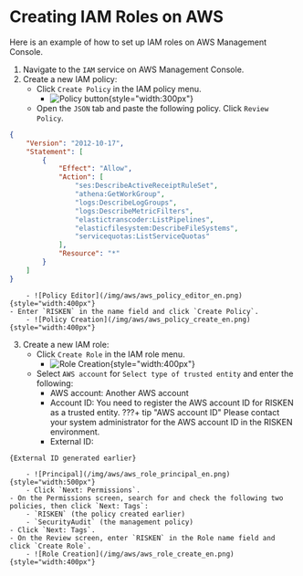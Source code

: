 # Creating IAM Roles on AWS

Here is an example of how to set up IAM roles on AWS Management Console.

1. Navigate to the `IAM` service on AWS Management Console.
2. Create a new IAM policy:
    - Click `Create Policy` in the IAM policy menu.
        - ![Policy button](/img/aws/aws_policy_btn_en.png){style="width:300px"}
    - Open the `JSON` tab and paste the following policy. Click `Review Policy`.
```json
{
    "Version": "2012-10-17",
    "Statement": [
        {
            "Effect": "Allow",
            "Action": [
                "ses:DescribeActiveReceiptRuleSet",
                "athena:GetWorkGroup",
                "logs:DescribeLogGroups",
                "logs:DescribeMetricFilters",
                "elastictranscoder:ListPipelines",
                "elasticfilesystem:DescribeFileSystems",
                "servicequotas:ListServiceQuotas"
            ],
            "Resource": "*"
        }
    ]
}
```
        - ![Policy Editor](/img/aws/aws_policy_editor_en.png){style="width:400px"}
    - Enter `RISKEN` in the name field and click `Create Policy`.
        - ![Policy Creation](/img/aws/aws_policy_create_en.png){style="width:400px"}

3. Create a new IAM role:
    - Click `Create Role` in the IAM role menu.
        - ![Role Creation](/img/aws/aws_role_btn_en.png){style="width:400px"}
    - Select `AWS account` for `Select type of trusted entity` and enter the following:
        - AWS account: Another AWS account
        - Account ID: You need to register the AWS account ID for RISKEN as a trusted entity.
        ???+ tip "AWS account ID"
            Please contact your system administrator for the AWS account ID in the RISKEN environment.
        - External ID:
```
{External ID generated earlier}
```
        - ![Principal](/img/aws/aws_role_principal_en.png){style="width:500px"}
        - Click `Next: Permissions`.
    - On the Permissions screen, search for and check the following two policies, then click `Next: Tags`:
        - `RISKEN` (the policy created earlier)
        - `SecurityAudit` (the management policy)
    - Click `Next: Tags`.
    - On the Review screen, enter `RISKEN` in the Role name field and click `Create Role`.
        - ![Role Creation](/img/aws/aws_role_create_en.png){style="width:400px"}
